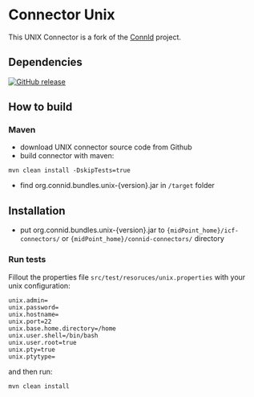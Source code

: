 Connector Unix
==============

This UNIX Connector is a fork of the [ConnId](https://github.com/Evolveum/ConnIdUNIXBundle) project.

## Dependencies

[![GitHub release](https://img.shields.io/github/v/tag/mwiede/jsch.svg)](https://github.com/mwiede/jsch/tree/jsch-0.2.19)

## How to build

### Maven

* download UNIX connector source code from Github
* build connector with maven:
```
mvn clean install -DskipTests=true
```
* find org.connid.bundles.unix-{version}.jar in ```/target``` folder

## Installation

* put org.connid.bundles.unix-{version}.jar to ```{midPoint_home}/icf-connectors/``` or ```{midPoint_home}/connid-connectors/``` directory

### Run tests

Fillout the properties file ```src/test/resoruces/unix.properties``` with your unix configuration:

```
unix.admin=
unix.password=
unix.hostname=
unix.port=22
unix.base.home.directory=/home
unix.user.shell=/bin/bash
unix.user.root=true
unix.pty=true
unix.ptytype=
```

and then run:

```bash
mvn clean install
```
